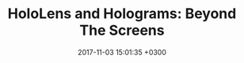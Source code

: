 ---
title: "HoloLens and Holograms: Beyond The Screens"
date:   2017-11-03 15:01:35 +0300
image : '/images/giff.jpg'
image_alt: "Photo des intervenants de la table ronde au Geneva International Film Festival en 2017"
targeturl: "https://www.giff.ch/2020/archive/edition-2017/"
description: "Table ronde au Geneva International Film Festival en 2017 à Genève."
tags: [Table Ronde]
---